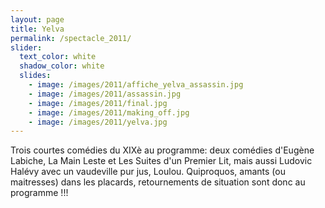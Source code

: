 ```yaml
---
layout: page
title: Yelva
permalink: /spectacle_2011/
slider:
  text_color: white
  shadow_color: white
  slides: 
    - image: /images/2011/affiche_yelva_assassin.jpg
    - image: /images/2011/assassin.jpg
    - image: /images/2011/final.jpg
    - image: /images/2011/making_off.jpg
    - image: /images/2011/yelva.jpg
---
```


Trois courtes comédies du XIXè au programme: deux comédies d'Eugène Labiche, La Main Leste et Les Suites d'un Premier Lit, mais aussi Ludovic Halévy avec un vaudeville pur jus, Loulou. Quiproquos, amants (ou maitresses) dans les placards, retournements de situation sont donc au programme !!!